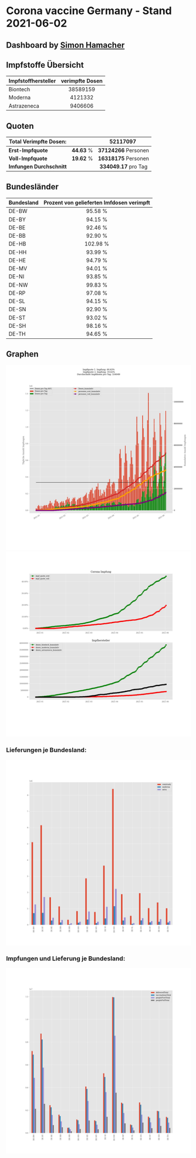 # Corona vaccine Germany - Stand 2021-06-02
## Dashboard by [Simon Hamacher](https://www.shamacher.eu)
## Impfstoffe Übersicht
**Impfstoffhersteller** | **verimpfte Dosen**
-------- | :--------:
Biontech | 38589159
Moderna | 4121332
Astrazeneca | 9406606


## Quoten
**Total Verimpfte Dosen:** | |52117097&nbsp;
-------- | :--------:| :--------:
**Erst-Impfquote** | **44.63** %| **37124266** Personen
**Voll-Impfquote** | **19.62** %| **16318175** Personen
**Imfungen Durchschnitt** | |**334049.17** pro Tag 
## Bundesländer
**Bundesland** | **Prozent von gelieferten Imfdosen verimpft**
-------- | :--------:
DE-BW | 95.58 %
DE-BY | 94.15 %
DE-BE | 92.46 %
DE-BB | 92.90 %
DE-HB | 102.98 %
DE-HH | 93.99 %
DE-HE | 94.79 %
DE-MV | 94.01 %
DE-NI | 93.85 %
DE-NW | 99.83 %
DE-RP | 97.08 %
DE-SL | 94.15 %
DE-SN | 92.90 %
DE-ST | 93.02 %
DE-SH | 98.16 %
DE-TH | 94.65 %
## Graphen
<img src="Impfungen-Corona-01.jpg" alt="Impf Übersicht" title="Impf Übersicht" />
<img src="Impfungen-Corona-02.jpg" alt="Impfquote" title="Impf Übersicht" />

### Lieferungen je Bundesland:
<img src="Impfungen-Corona-04.jpg" alt="Impfungen in den Bundesländern" title="Impfungen in den Bundesländern" />

### Impfungen und Lieferung je Bundesland:
<img src="Impfungen-Corona-05.jpg" alt="Impfungen in den Bundesländern" title="Impfungen in den Bundesländern" />

